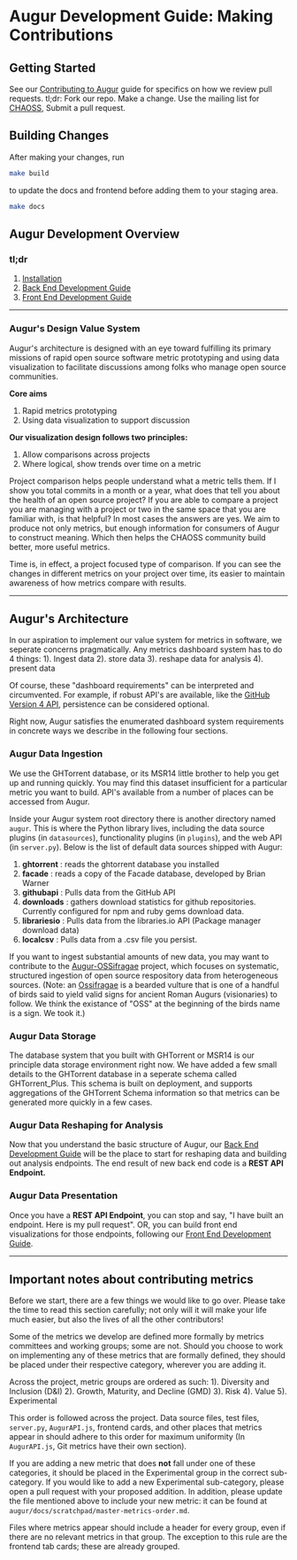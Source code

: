 # Augur Development Guide: Making Contributions

## Getting Started
See our [Contributing to Augur](/CONTRIBUTING.md) guide for specifics on how we review pull requests. tl;dr: Fork our repo. Make a change. Use the mailing list for [CHAOSS](https://lists.linuxfoundation.org/mailman/listinfo/oss-health-metrics), Submit a pull request. 

## Building Changes
After making your changes, run 
```bash
make build
```
to update the docs and frontend before adding them to your staging area.
```bash
make docs
```

## Augur Development Overview

### tl;dr

  1. [Installation](2-3-backend.md) 
  2. [Back End Development Guide](3-3-backend.md) 
  3. [Front End Development Guide](4-frontend.md)
---------------------

### Augur's Design Value System

Augur's architecture is designed with an eye toward fulfilling its primary missions of rapid open source software metric prototyping and using data visualization to facilitate discussions among folks who manage open source communities. 

**Core aims**

  1. Rapid metrics prototyping
  2. Using data visualization to support discussion

**Our visualization design follows two principles:**
  1. Allow comparisons across projects
  2. Where logical, show trends over time on a metric

Project comparison helps people understand what a metric tells them.  If I show you total commits in a month or a year, what does that tell you about the health of an open source project?  If you are able to compare a project you are managing with a project or two in the same space that you are familiar with, is that helpful? In most cases the answers are yes. We aim to produce not only metrics, but enough information for consumers of Augur to construct meaning. Which then helps the CHAOSS community build better, more useful metrics. 

Time is, in effect, a project focused type of comparison. If you can see the changes in different metrics on your project over time, its easier to maintain awareness of how metrics compare with results. 

--------------------------------

## Augur's Architecture
In our aspiration to implement our value system for metrics in software, we seperate concerns pragmatically. Any metrics dashboard system has to do 4 things: 
1). Ingest data 
2). store data 
3). reshape data for analysis
4). present data

Of course, these "dashboard requirements" can be interpreted and circumvented. For example, if robust API's are available, like the [GitHub Version 4 API](https://developer.github.com/v4/), persistence can be considered optional. 

Right now, Augur satisfies the enumerated dashboard system requirements in concrete ways we describe in the following four sections. 

### Augur Data Ingestion
We use the GHTorrent database, or its MSR14 little brother to help you get up and running quickly. You may find this dataset insufficient for a particular metric you want to build. API's available from a number of places can be accessed from Augur. 

Inside your Augur system root directory there is another directory named `augur`. This is where the Python library lives, including the data source plugins (in `datasources`), functionality plugins (in `plugins`), and the web API (in `server.py`). Below is the list of default data sources shipped with Augur: 

1. **ghtorrent** : reads the ghtorrent database you installed
2. **facade**	 : reads a copy of the Facade database, developed by Brian Warner
3. **githubapi** : Pulls data from the GitHub API
4. **downloads** : gathers download statistics for github repositories. Currently configured for npm and ruby gems download data. 
5. **librariesio** : Pulls data from the libraries.io API (Package manager download data)
6. **localcsv** : Pulls data from a .csv file you persist. 

If you want to ingest substantial amounts of new data, you may want to contribute to the [Augur-OSSifragae](https://github.com/chaoss/augur-ossifragae) project, which focuses on systematic, structured ingestion of open source respository data from heterogeneous sources. (Note: an [Ossifragae](https://en.wikipedia.org/wiki/Bearded_Vulture) is a bearded vulture that is one of a handful of birds said to yield valid signs for ancient Roman Augurs (visionaries) to follow. We think the existance of "OSS" at the beginning of the birds name is a sign. We took it.)

### Augur Data Storage
The database system that you built with GHTorrent or MSR14 is our principle data storage environment right now. We have added a few small details to the GHTorrent database in a seperate schema called GHTorrent_Plus.  This schema is built on deployment, and supports aggregations of the GHTorrent Schema information so that metrics can be generated more quickly in a few cases. 

### Augur Data Reshaping for Analysis
Now that you understand the basic structure of Augur, our [Back End Development Guide](3-backend.md) will be the place to start for reshaping data and building out analysis endpoints. The end result of new back end code is a **REST API Endpoint.**

### Augur Data Presentation

Once you have a **REST API Endpoint**, you can stop and say, "I have built an endpoint. Here is my pull request".  OR, you can build front end visualizations for those endpoints, following our [Front End Development Guide](4-frontend.md).

---------------------
## Important notes about contributing metrics

Before we start, there are a few things we would like to go over. Please take the time to read this section carefully; not only will it will make your life much easier, but also the lives of all the other contributors!

Some of the metrics we develop are defined more formally by metrics committees and working groups; some are not. Should you choose to work on implementing any of these metrics that are formally defined, they should be placed under their respective category, wherever you are adding it. 

Across the project, metric groups are ordered as such:
1). Diversity and Inclusion (D&I)
2). Growth, Maturity, and Decline (GMD)
3). Risk
4). Value
5). Experimental 

This order is followed across the project. Data source files, test files, `server.py`, `AugurAPI.js`, frontend cards, and other places that metrics appear in should adhere to this order for maximum uniformity (In `AugurAPI.js`, Git metrics have their own section).

If you are adding a new metric that does **not** fall under one of these categories, it should be placed in the Experimental group in the correct sub-category. If you would like to add a new Experimental sub-category, please open a pull request with your proposed addition. In addition, please update the file mentioned above to include your new metric: it can be found at `augur/docs/scratchpad/master-metrics-order.md`.


Files where metrics appear should include a header for every group, even if there are no relevant metrics in that group. The exception to this rule are the frontend tab cards; these are already grouped.

